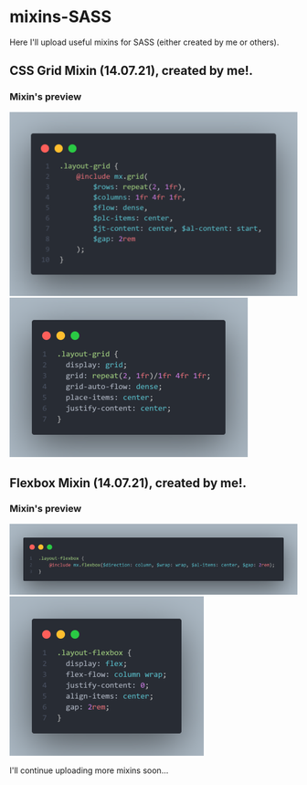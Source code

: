 # mixins-SASS
Here I'll upload useful mixins for SASS (either created by me or others).

## CSS Grid Mixin (14.07.21), created by me!.

### Mixin's preview
![](readme/grid-SASS.png)
![](readme/grid-CSS.png)

## Flexbox Mixin (14.07.21), created by me!.

### Mixin's preview
![](readme/flexbox-SASS.png)
![](readme/flexbox-CSS.png)

I'll continue uploading more mixins soon...
